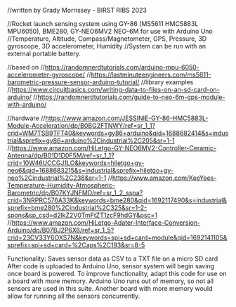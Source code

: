 //written by Grady Morrissey - BIRST RIBS 2023

//Rocket launch sensing system using GY-86 (MS5611 HMC5883L MPU6050), BME280, GY-NEO6MV2 NEO-6M for use with Arduino Uno
//Temperature, Altitude, Compass/Magnetometer, GPS, Pressure, 3D gyroscope, 3D accelerometer, Humidity
//System can be run with an external portable battery. 

//based on
//https://randomnerdtutorials.com/arduino-mpu-6050-accelerometer-gyroscope/
//https://lastminuteengineers.com/ms5611-barometric-pressure-sensor-arduino-tutorial/
//library examples
//https://www.circuitbasics.com/writing-data-to-files-on-an-sd-card-on-arduino/
//https://randomnerdtutorials.com/guide-to-neo-6m-gps-module-with-arduino/

//hardware
//https://www.amazon.com/JESSINIE-GY-86-HMC5883L-Module-Acceleration/dp/B0BG2FTNWY/ref=sr_1_1?crid=WM7TSB9TFT40&keywords=gy86+arduino&qid=1688682414&s=industrial&sprefix=gy86+arduino%2Cindustrial%2C205&sr=1-1
//https://www.amazon.com/HiLetgo-GY-NEO6MV2-Controller-Ceramic-Antenna/dp/B01D1D0F5M/ref=sr_1_1?crid=10W46UCCGJ1LO&keywords=hiletgo+gy-neo6&qid=1688683215&s=industrial&sprefix=hiletgo+gy-neo%2Cindustrial%2C238&sr=1-1
//https://www.amazon.com/KeeYees-Temperature-Humidity-Atmospheric-Barometric/dp/B07KYJNFMD/ref=sr_1_2_sspa?crid=3NRPRC576A33K&keywords=bme280&qid=1692117490&s=industrial&sprefix=bme280%2Cindustrial%2C325&sr=1-2-spons&sp_csd=d2lkZ2V0TmFtZT1zcF9hdGY&psc=1
//https://www.amazon.com/HiLetgo-Adater-Interface-Conversion-Arduino/dp/B07BJ2P6X6/ref=sr_1_5?crid=23CV33Y6OXS7N&keywords=spi+sd+card+module&qid=1692141105&sprefix=spi+sd+card+%2Caps%2C193&sr=8-5

Functionality:
Saves sensor data as CSV to a TXT file on a micro SD card
After code is uploaded to Arduino Uno, sensor system will begin saving once board is powered. 
To improve functionality, adapt this code for use on a board with more memory. Arduino Uno runs out of memory, so not all sensors are used in this suite. Another board with more memory would allow for running all the sensors concurrently. 
